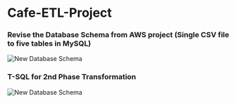 # Cafe-ETL-Project

### Revise the Database Schema from AWS project (Single CSV file to five tables in MySQL)
![New Database Schema](https://github.com/data-engineer-sk/ETL-Cafe-Project-Local-MySQL-/blob/main/img/Database-Schema.png)


### T-SQL for 2nd Phase Transformation 
![New Database Schema](https://github.com/data-engineer-sk/ETL-Cafe-Project-Local-MySQL-/blob/main/img/Database-Schema.png)


